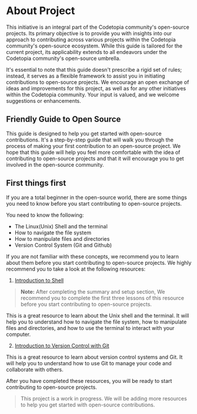 # About Project

This initiative is an integral part of the Codetopia community's open-source projects. Its primary objective is to provide you with insights into our approach to contributing across various projects within the Codetopia community's open-source ecosystem. While this guide is tailored for the current project, its applicability extends to all endeavors under the Codetopia community's open-source umbrella.

It's essential to note that this guide doesn't prescribe a rigid set of rules; instead, it serves as a flexible framework to assist you in initiating contributions to open-source projects. We encourage an open exchange of ideas and improvements for this project, as well as for any other initiatives within the Codetopia community. Your input is valued, and we welcome suggestions or enhancements.

## Friendly Guide to Open Source

This guide is designed to help you get started with open-source contributions. It's a step-by-step guide that will walk you through the process of making your first contribution to an open-source project. We hope that this guide will help you feel more comfortable with the idea of contributing to open-source projects and that it will encourage you to get involved in the open-source community.


## First things first

If you are a total beginner in the open-source world, there are some things you need to know before you start contributing to open-source projects. 

You need to know the following:
- The Linux(Unix) Shell and the terminal
- How to navigate the file system
- How to manipulate files and directories
- Version Control System (Git and Github)

If you are not familiar with these concepts, we recommend you to learn about them before you start contributing to open-source projects. We highly recommend you to take a look at the following resources:


1. [Introduction to Shell](https://swcarpentry.github.io/shell-novice/)

> **Note:** After completing the summary and setup section, We recommend you to complete the first three lessons of this resource before you start contributing to open-source projects.

This is a great resource to learn about the Unix shell and the terminal. It will help you to understand how to navigate the file system, how to manipulate files and directories, and how to use the terminal to interact with your computer. 


2. [Introduction to Version Control with Git](https://swcarpentry.github.io/git-novice/)

This is a great resource to learn about version control systems and Git. It will help you to understand how to use Git to manage your code and collaborate with others.

After you have completed these resources, you will be ready to start contributing to open-source projects. 


> This project is a work in progress. We will be adding more resources to help you get started with open-source contributions.